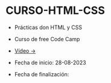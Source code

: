 # CURSO-HTML-CSS

- Prácticas don HTML y CSS
- Curso de free Code Camp

- [Vídeo → ](https://www.youtube.com/watch?v=XqFR2lqBYPs&pp=ygURZnJlZWNvZGVjYW1wIGh0bWw%3D)

- Fecha de inicio: 28-08-2023
- Fecha de finalización:
